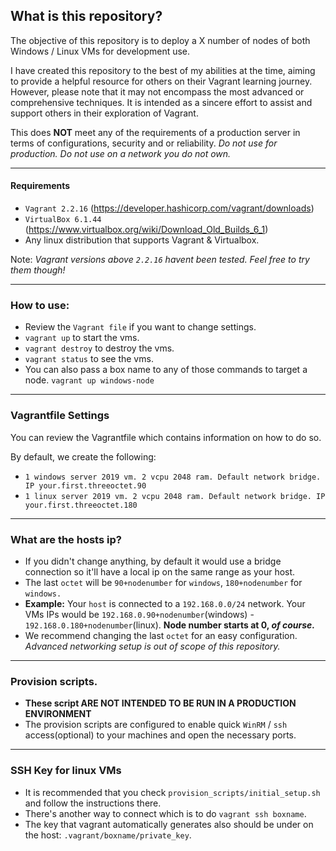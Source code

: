 ## What is this repository?
The objective of this repository is to deploy a X number of nodes of both Windows / Linux VMs for development use.

I have created this repository to the best of my abilities at the time, aiming to provide a helpful resource for others on their Vagrant learning journey. However, please note that it may not encompass the most advanced or comprehensive techniques. It is intended as a sincere effort to assist and support others in their exploration of Vagrant.

This does **NOT** meet any of the requirements of a production server in terms of configurations, security and or reliability. *Do not use for production.* *Do not use on a network you do not own.*

---
#### Requirements
- `Vagrant 2.2.16` (https://developer.hashicorp.com/vagrant/downloads)
- `VirtualBox 6.1.44` (https://www.virtualbox.org/wiki/Download_Old_Builds_6_1)
- Any linux distribution that supports Vagrant & Virtualbox.

Note: *Vagrant versions above `2.2.16` havent been tested. Feel free to try them though!*

---
### How to use:
- Review the `Vagrant file` if you want to change settings.
- `vagrant up` to start the vms.
- `vagrant destroy` to destroy the vms.
- `vagrant status` to see the vms.
- You can also pass a box name to any of those commands to target a node.
  `vagrant up windows-node`
---
### Vagrantfile Settings
You can review the Vagrantfile which contains information on how to do so.

By default, we create the following:
- `1 windows server 2019 vm. 2 vcpu 2048 ram. Default network bridge. IP your.first.threeoctet.90`
- `1 linux server 2019 vm. 2 vcpu 2048 ram. Default network bridge. IP your.first.threeoctet.180`
---
### What are the hosts ip?
- If you didn't change anything, by default it would use a bridge connection so it'll have a local ip on the same range as your host.
- The last `octet` will be `90+nodenumber` for `windows`, `180+nodenumber` for `windows.`
- **Example:** Your `host` is connected to a `192.168.0.0/24` network. 
  Your VMs IPs would be `192.168.0.90+nodenumber`(windows) - `192.168.0.180+nodenumber`(linux). 
  **Node number starts at 0, *of course.***
- We recommend changing the last `octet` for an easy configuration. 
  *Advanced networking setup is out of scope of this repository.*
---
### Provision scripts.
- **These script ARE NOT INTENDED TO BE RUN IN A PRODUCTION ENVIRONMENT**
- The provision scripts are configured to enable quick `WinRM` / `ssh` access(optional) to your machines and open the necessary ports.
---
### SSH Key for linux VMs
- It is recommended that you check `provision_scripts/initial_setup.sh` and follow the instructions there. 
- There's another way to connect which is to do `vagrant ssh boxname`.
- The key that vagrant automatically generates also should be under on the host: `.vagrant/boxname/private_key`.
